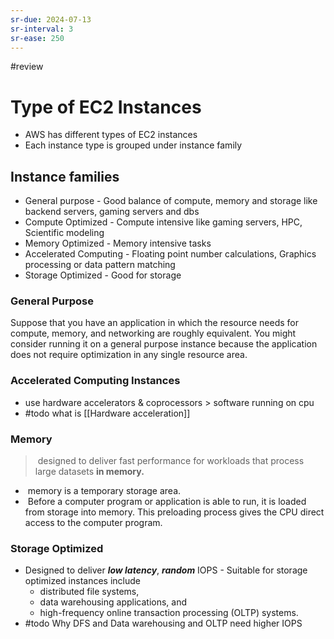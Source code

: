 ```yaml
---
sr-due: 2024-07-13
sr-interval: 3
sr-ease: 250
---
```


#review
# Type of EC2 Instances
- AWS has different types of EC2 instances
- Each instance type is grouped under instance family
## Instance families
- General purpose - Good balance of compute, memory and storage like backend servers, gaming servers and dbs
- Compute Optimized - Compute intensive like gaming servers, HPC, Scientific modeling
- Memory Optimized - Memory intensive tasks
- Accelerated Computing - Floating point number calculations, Graphics processing or data pattern matching
- Storage Optimized - Good for storage
### General Purpose
Suppose that you have an application in which the resource needs for compute, memory, and networking are roughly equivalent. You might consider running it on a general purpose instance because the application does not require optimization in any single resource area.
### Accelerated Computing Instances
- use hardware accelerators & coprocessors > software running on cpu
- #todo what is [[Hardware acceleration]]
### Memory  
>  designed to deliver fast performance for workloads that process large datasets **in memory.**
-  memory is a temporary storage area.
-  Before a computer program or application is able to run, it is loaded from storage into memory. This preloading process gives the CPU direct access to the computer program.
### Storage Optimized
- Designed to deliver ***low latency***, ***random*** IOPS
- Suitable for storage optimized instances include
	- distributed file systems, 
	- data warehousing applications, and 
	- high-frequency online transaction processing (OLTP) systems.
- #todo Why DFS and Data warehousing and OLTP need higher IOPS